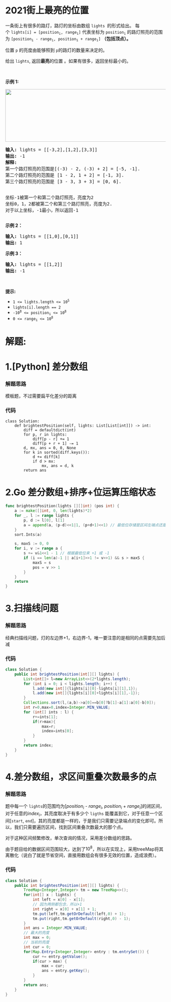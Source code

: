 # 2021街上最亮的位置
<p>一条街上有很多的路灯，路灯的坐标由数组&nbsp;<code>lights&nbsp;</code>的形式给出。&nbsp;每个&nbsp;<code>lights[i] = [position<sub>i</sub>, range<sub>i</sub>]</code>&nbsp;代表坐标为&nbsp;<code>position<sub>i</sub></code>&nbsp;的路灯照亮的范围为&nbsp;<code>[position<sub>i</sub> - range<sub>i</sub>, position<sub>i</sub> + range<sub>i</sub>]</code>&nbsp;<strong>（包括顶点）。</strong></p>

<p>位置&nbsp;<code>p</code>&nbsp;的亮度由能够照到&nbsp;<code>p</code>的路灯的数量来决定的。</p>

<p>给出&nbsp;<code>lights</code>, 返回<strong>最亮</strong>的位置&nbsp;。如果有很多，返回坐标最小的。</p>

<p>&nbsp;</p>

<p><strong>示例 1:</strong></p>
<img src="https://assets.leetcode.com/uploads/2021/09/28/image-20210928155140-1.png" style="width: 700px; height: 165px;">
<pre><strong>输入:</strong> lights = [[-3,2],[1,2],[3,3]]
<strong>输出:</strong> -1
<strong>解释:</strong>
第一个路灯照亮的范围是[(-3) - 2, (-3) + 2] = [-5, -1].
第二个路灯照亮的范围是 [1 - 2, 1 + 2] = [-1, 3].
第三个路灯照亮的范围是 [3 - 3, 3 + 3] = [0, 6].

坐标-1被第一个和第二个路灯照亮，亮度为2
坐标0，1，2都被第二个和第三个路灯照亮，亮度为2.
对于以上坐标，-1最小，所以返回-1</pre>

<p><strong>示例 2：</strong></p>

<pre><strong>输入:</strong> lights = [[1,0],[0,1]]
<strong>输出:</strong> 1
</pre>

<p><strong>示例 3：</strong></p>

<pre><strong>输入:</strong> lights = [[1,2]]
<strong>输出:</strong> -1
</pre>

<p>&nbsp;</p>

<p><strong>提示:</strong></p>

<ul>
	<li><code>1 &lt;= lights.length &lt;= 10<sup>5</sup></code></li>
	<li><code>lights[i].length == 2</code></li>
	<li><code>-10<sup>8</sup> &lt;= position<sub>i</sub> &lt;= 10<sup>8</sup></code></li>
	<li><code>0 &lt;= range<sub>i</sub> &lt;= 10<sup>8</sup></code></li>
</ul>
































# 解题:
# 1.[Python] 差分数组
### 解题思路

模板题，不过需要扁平化差分的距离

### 代码

```python3
class Solution:
    def brightestPosition(self, lights: List[List[int]]) -> int:
        diff = defaultdict(int)
        for p, r in lights:
            diff[p - r] += 1
            diff[p + r + 1] -= 1
        d, mx, ans = 0, 0, None
        for k in sorted(diff.keys()):
            d += diff[k]
            if d > mx:
                mx, ans = d, k
        return ans

```

# 2.Go 差分数组+排序+位运算压缩状态
```go
func brightestPosition(lights [][]int) (pos int) {
	a := make([]int, 0, len(lights)*2)
	for _, l := range lights {
		p, d := l[0], l[1]
		a = append(a, (p-d)<<1|1, (p+d+1)<<1) // 最低位存储是区间左端点还是区间右端点
	}
	sort.Ints(a)

	s, maxS := 0, 0
	for i, v := range a {
		s += v&1<<1 - 1 // 根据最低位来 +1 或 -1
		if (i == len(a)-1 || a[i+1]>>1 != v>>1) && s > maxS {
			maxS = s
			pos = v >> 1
		}
	}
	return
}
```
# 3.扫描线问题
### 解题思路
经典扫描线问题，灯的左边界+1，右边界-1，唯一要注意的是相同的点需要先加后减

### 代码

```java
class Solution {
    public int brightestPosition(int[][] lights) {
        List<int[]> l=new ArrayList<>(2*lights.length);
        for (int i = 0; i < lights.length; i++) {
            l.add(new int[]{lights[i][0]-lights[i][1],1});
            l.add(new int[]{lights[i][0]+lights[i][1],-1});
        }
        Collections.sort(l,(a,b)->a[0]==b[0]?b[1]-a[1]:a[0]-b[0]);
        int r=0,max=0,index=Integer.MIN_VALUE;
        for (int[] ints : l) {
            r+=ints[1];
            if(r>max){
                max=r;
                index=ints[0];
            }
        }
        return index;
    }
}
```
# 4.差分数组，求区间重叠次数最多的点
### 解题思路
题中每一个 `lights`的范围均为[$position_i$ - $range_i$, $position_i$ + $range_i$]的闭区间，对于任意的$index_i$，其亮度取决于有多少个 `ligths` 能覆盖到它，对于任意一个区间[`start`, `end`]，其的亮度都是一样的，于是我们只需要记录端点的变化即可。所以，我们只需要遍历区间，找到区间重叠次数最大的那个点。

对于这种区间频繁修改，单次查询的情况，采用差分数组的思路。

由于题目给的数据区间范围较大，达到了$10^8$，所以在实现上，采用treeMap将其离散化（说白了就是节省空间，直接用数组会有很多无效的位置，造成浪费）。

### 代码

```java
class Solution {
    public int brightestPosition(int[][] lights) {
        TreeMap<Integer,Integer> tm = new TreeMap<>();
        for(int[] x : lights) {
            int left = x[0] - x[1];
            // 因为两侧都包含，所以+1
            int right = x[0] + x[1] + 1;
            tm.put(left,tm.getOrDefault(left,0) + 1);
            tm.put(right,tm.getOrDefault(right,0) - 1);
        }
        int ans = Integer.MIN_VALUE;
        // 最大的亮度
        int max = 0;
        // 当前的亮度
        int cur = 0;
        for(Map.Entry<Integer,Integer> entry : tm.entrySet()) {
            cur += entry.getValue();
            if(cur > max) {
                max = cur;
                ans = entry.getKey();
            }
        }
        return ans;
    }
}
```
